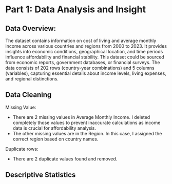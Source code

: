 # Part 1: Data Analysis and Insight
## Data Overview: 
The dataset contains information on cost of living and average monthly income across various countries and regions from 2000 to 2023. It provides insights into economic conditions, geographical location, and time periods influence affordability and financial stability. 
This dataset could be sourced from economic reports, government databases, or financial surveys.
The data consists of 202 rows (country-year combinations) and 5 columns (variables), capturing essential details about income levels, living expenses, and regional distinctions.
## Data Cleaning
Missing Value: 
* There are 2  missing values in Average Monthly Income. I deleted completely those values to prevent inaccurate calculations as income data is crucial for affordability analysis.
* The other missing values are in the Region. In this case, I assigned the correct region based on country names.

Duplicate rows:
* There are 2 duplicate values found and removed.
## Descriptive Statistics
